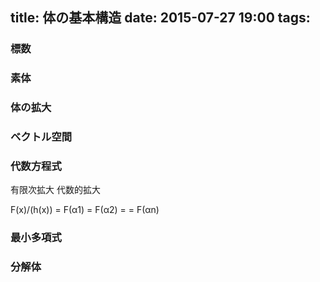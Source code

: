 title: 体の基本構造
date: 2015-07-27 19:00
tags:
---

### 標数

### 素体

### 体の拡大

### ベクトル空間

### 代数方程式

 有限次拡大
 代数的拡大

 F(x)/(h(x)) = F(α1) = F(α2) =   = F(αn)


### 最小多項式


### 分解体



